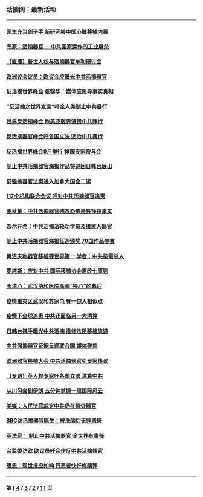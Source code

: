 ### 活摘网：最新活动
---
#### [医生充当刽子手 新研究揭中国心脏移植内幕](../../pages/nf5883/n13772291.md?11090430) 
#### [专家：活摘器官──中共国家运作的工业屠杀](../../pages/nf5883/n13761178.md?11090430) 
#### [【直播】普世人权与活摘器官牟利研讨会](../../pages/nf5883/n13425146.md?11090430) 
#### [欧洲议会议员：欧议会应曝光中共活摘器官](../../pages/nf5883/n13336571.md?11090430) 
#### [反活摘世界峰会 张锦华：媒体应报导事实真相](../../pages/nf5883/n13278502.md?11090430) 
#### [“反活摘之世界宣言”吁全人类制止中共暴行](../../pages/nf5883/n13259730.md?11090430) 
#### [世界反活摘峰会 欧美亚医界谴责中共罪行](../../pages/nf5883/n13253550.md?11090430) 
#### [反活摘器官峰会吁各国立法 惩治中共暴行](../../pages/nf5883/n13245052.md?11090430) 
#### [反活摘世界峰会9月举行 19国专家将与会](../../pages/nf5883/n13201492.md?11090430) 
#### [制止中共活摘器官海报作品将巡回日韩台展出](../../pages/nf5883/n13177791.md?11090430) 
#### [反强摘器官法案进入加拿大国会二读](../../pages/nf5883/n13033450.md?11090430) 
#### [117个机构联合会议 吁对中共活摘器官追责](../../pages/nf5883/n12775087.md?11090430) 
#### [田秋堇：中共活摘器官残忍恐怖是铁铮铮事实](../../pages/nf5883/n12702148.md?11090430) 
#### [吾尔开希：中共活摘法轮功学员及维族人器官](../../pages/nf5883/n12693197.md?11090430) 
#### [制止中共活摘器官海报征选颁奖 70国作品参赛](../../pages/nf5883/n12692050.md?11090430) 
#### [黄洁夫称器官移植要世界第一 学者：中共按需杀人](../../pages/nf5883/n12572329.md?11090430) 
#### [麦塔斯：应对中共 国际移植协会需改七原则](../../pages/nf5883/n12514711.md?11090430) 
#### [玉清心：武汉协和医院高调“换心”的幕后](../../pages/nf5883/n12298730.md?11090430) 
#### [疫情重灾区武汉和苏家屯 有一惊人相似点](../../pages/nf5883/n12150824.md?11090430) 
#### [疫情下全球追责 中共还面临另一大清算](../../pages/nf5883/n12070397.md?11090430) 
#### [日韩台携手曝光中共活摘 推修法阻移植旅游](../../pages/nf5883/n11712046.md?11090430) 
#### [中共强摘器官证据呈递联合国 媒体聚焦](../../pages/nf5883/n11546426.md?11090430) 
#### [欧洲器官移植大会 中共活摘器官引专家热议](../../pages/nf5883/n11539095.md?11090430) 
#### [【专访】英人权专家吁各国立法 清算中共](../../pages/nf5883/n11367315.md?11090430) 
#### [从川习会到伊朗 五分钟掌握一周国际风云](../../pages/nf5883/n11338520.md?11090430) 
#### [美媒：人民法庭裁定中共仍在掠夺器官](../../pages/nf5883/n11334897.md?11090430) 
#### [BBC访活摘器官医生：被洗脑后无罪恶感](../../pages/nf5883/n11335935.md?11090430) 
#### [英法庭： 制止中共活摘器官 全世界有责任](../../pages/nf5883/n11330691.md?11090430) 
#### [台监委访欧 欧议员吁合作反中共活摘器官](../../pages/nf5883/n11109190.md?11090430) 
#### [唐恩：现世报应如响 行恶者快忏悔赎罪](../../pages/nf5883/n11104016.md?11090430) 

---
#### 第 [ [4](./4.md?11090430) / [3](./3.md?11090430) / [2](./2.md?11090430) / [1](./1.md?11090430) ] 页
